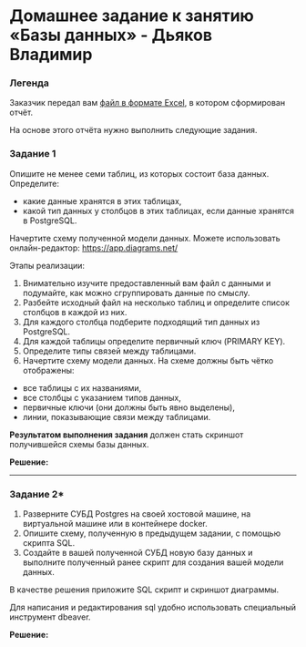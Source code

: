 # Домашнее задание к занятию «Базы данных» - Дьяков Владимир

### Легенда

Заказчик передал вам [файл в формате Excel](https://github.com/netology-code/sdb-homeworks/blob/main/resources/hw-12-1.xlsx), в котором сформирован отчёт. 

На основе этого отчёта нужно выполнить следующие задания.

### Задание 1

Опишите не менее семи таблиц, из которых состоит база данных. Определите:

- какие данные хранятся в этих таблицах,
- какой тип данных у столбцов в этих таблицах, если данные хранятся в PostgreSQL.

Начертите схему полученной модели данных. Можете использовать онлайн-редактор: https://app.diagrams.net/

Этапы реализации:
1.	Внимательно изучите предоставленный вам файл с данными и подумайте, как можно сгруппировать данные по смыслу.
2.	Разбейте исходный файл на несколько таблиц и определите список столбцов в каждой из них. 
3.	Для каждого столбца подберите подходящий тип данных из PostgreSQL. 
4.	Для каждой таблицы определите первичный ключ (PRIMARY KEY).
5.	Определите типы связей между таблицами. 
6.	Начертите схему модели данных.
На схеме должны быть чётко отображены:
   - все таблицы с их названиями,
   - все столбцы  с указанием типов данных,
   - первичные ключи (они должны быть явно выделены),
   - линии, показывающие связи между таблицами.

**Результатом выполнения задания** должен стать скриншот получившейся схемы базы данных.

**Решение:**

---

### Задание 2*

1. Разверните СУБД Postgres на своей хостовой машине, на виртуальной машине или в контейнере docker.
2. Опишите схему, полученную в предыдущем задании, с помощью скрипта SQL.
3. Создайте в вашей полученной СУБД новую базу данных и выполните полученный ранее скрипт для создания вашей модели данных.

В качестве решения приложите SQL скрипт и скриншот диаграммы.

Для написания и редактирования sql удобно использовать  специальный инструмент dbeaver.

**Решение:**
